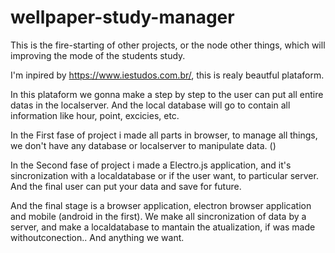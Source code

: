 # wellpaper-study-manager
This is the fire-starting of other projects, or the node other things, which will improving the mode of the students study.

I'm inpired by https://www.iestudos.com.br/, this is realy beautful plataform.

In this plataform we gonna make a step by step to the user can put all entire datas in the localserver. And the local database will go to contain all information like hour, point, excicies, etc.


In the First fase of project i made all parts in browser, to manage all things, we don't have any database or localserver to manipulate data. ()

In the Second fase of project i made a Electro.js application, and it's sincronization with a localdatabase or if the user want, to particular server. And the final user can put your data and save for future.

And the final stage is a browser application, electron browser application and mobile (android in the first). We make all sincronization of data by a server, and make a localdatabase to mantain the atualization, if was made withoutconection.. And anything we want.